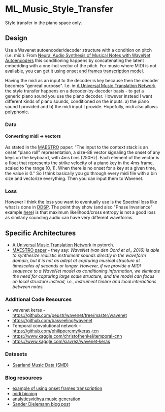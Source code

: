 # ML_Music_Style_Transfer
Style transfer in the piano space only.

## Design
Use a Wavenet autoencoder/decoder structure with a condition on pitch (i.e. midi). From [Neural Audio Synthesis of Musical Notes with WaveNet Autoencoders](https://arxiv.org/abs/1704.01279) this conditioning happens by concatenating the latent embedding with a one-hot vector of the pitch. For music where MIDI is not available, you can get it using [onset and frames transcription model](https://github.com/magenta/magenta/tree/master/magenta/models/onsets_frames_transcription). 

Having the midi as an input to the decoder is key because then the decoder becomes "genreal purpose". I.e. in [A Universal Music Translation Network](https://github.com/facebookresearch/music-translation/tree/master/src) the style transfer happens on a decoder-by-decoder basis - to get a generic piano sound you use the piano decoder. However instead I want different kinds of piano sounds, conditioned on the inputs: a) the piano sound I provided and b) the midi input I provide. Hopefully, midi also allows polyphonic.

### Data
#### Converting midi -> vectors
As stated in the [MAESTRO](https://arxiv.org/abs/1810.12247) paper: "The input to the context stack is an onset “piano roll” representation, a size-88 vector signaling the onset of any keys on the keyboard, with 4ms bins (250Hz). Each element of the vector is a float that represents the strike velocity of a piano key in the 4ms frame, scaled to the range [0, 1]. When there
is no onset for a key at a given time, the value is 0." So I think basically you go through every midi file with a bin size and vectorize everything. Then you can input them to Wavenet. 

### Loss
However I think the loss you want to eventually use is the Spectral loss like what is done in [DDSP](https://arxiv.org/pdf/2001.04643.pdf). The point they show (and also "Phase Invariance" example [here](https://storage.googleapis.com/ddsp/index.html)) is that maximum likelihood/cross entropy is not a good loss as similarly sounding audio can have very different waveforms. 

## Specific Architectures
- [A Universal Music Translation Network](https://github.com/facebookresearch/music-translation/tree/master/src) in pytorch.
- [MAESTRO paper](https://arxiv.org/abs/1810.12247) - they say: *WaveNet (van den Oord et al., 2016) is able to synthesize realistic instrument sounds directly in the waveform domain, but it is not as adept at capturing musical structure at timescales of seconds or longer. However, if we provide a MIDI sequence to a WaveNet model as conditioning information, we eliminate the need for capturing large scale structure, and the model can focus on local structure instead, i.e., instrument timbre and local interactions between notes.*

### Additional Code Resources
- wavenet keras - https://github.com/peustr/wavenet/tree/master/wavenet
- https://github.com/basveeling/wavenet
- Temporal convolutional network - https://github.com/philipperemy/keras-tcn
- https://www.kaggle.com/christofhenkel/temporal-cnn
- https://www.kaggle.com/siavrez/wavenet-keras


### Datasets
- [Saarland Music Data (SMD)](http://resources.mpi-inf.mpg.de/SMD/SMD_MIDI-Audio-Piano-Music.html)


### Blog resources
- [example of using onset frames transcription](https://medium.com/nomtek/machine-learning-in-music-transcription-354b9360cd5f)
- [midi binning](https://raphaellederman.github.io/articles/musicgeneration/#training-the-language-model)
- [analyticsvidhya music generation](https://www.analyticsvidhya.com/blog/2020/01/how-to-perform-automatic-music-generation/)
- [Sander Dielemann blog post](https://benanne.github.io/2020/03/24/audio-generation.html)
